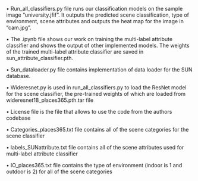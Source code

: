 • Run_all_classifiers.py file runs our classification models on the sample image “university.jfif”. It outputs the predicted scene classification, type of environment, scene attributes and outputs the heat map for the image in “cam.jpg”. 

• The .ipynb file shows our work on training the multi-label attribute classifier and shows the output of other implemented models. The weights of the trained multi-label attribute classifier are saved in sun_attribute_classifier.pth. 

• Sun_dataloader.py file contains implementation of data loader for the SUN database. 

• Wideresnet.py is used in run_all_classifiers.py to load the ResNet model for the scene classifier, the pre-trained weights of which are loaded from wideresnet18_places365.pth.tar file

• License file is the file that allows to use the code from the authors codebase

• Categories_places365.txt file contains all of the scene categories for the scene classifier

• labels_SUNattribute.txt file contains all of the scene attributes used for multi-label attribute classifier

• IO_places365.txt file contains the type of environment (indoor is 1 and outdoor is 2) for all of the scene categories
